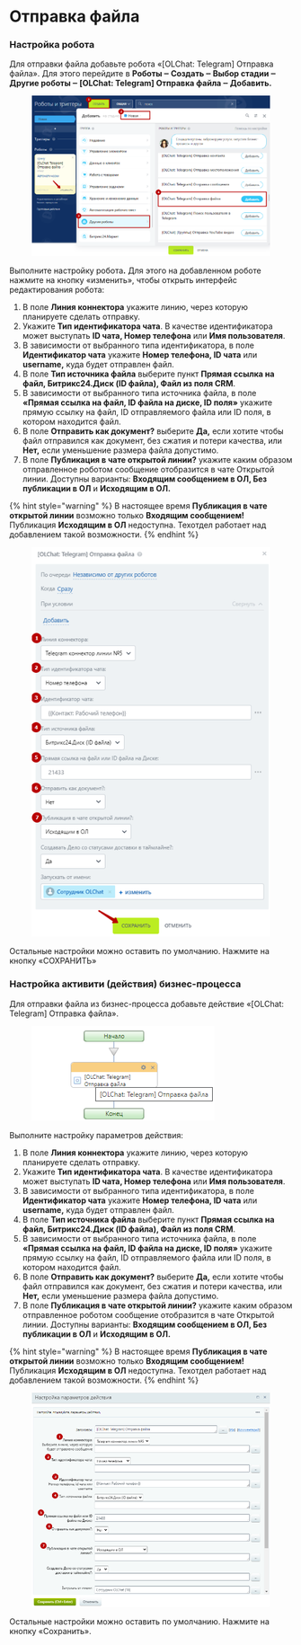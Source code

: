 # Отправка файла

### Настройка робота

Для отправки файла добавьте робота «\[OLChat: Telegram] Отправка файла». Для этого перейдите в **Роботы ‒ Создать ‒ Выбор стадии ‒ Другие роботы ‒ \[OLChat: Telegram] Отправка файла ‒ Добавить.**

<figure><img src="../../.gitbook/assets/image (938).png" alt=""><figcaption></figcaption></figure>

Выполните настройку робот&#x430;**.** Для этого на добавленном роботе нажмите на кнопку «изменить», чтобы открыть интерфейс редактирования робота:

1. В поле **Линия коннектора** укажите линию, через которую планируете сделать отправку.
2. Укажите **Тип идентификатора чата**. В качестве идентификатора может выступать **ID чата, Номер телефона** или **Имя пользователя**.
3. В зависимости от выбранного типа идентификатора, в поле **Идентификатор чата** укажите **Номер телефона, ID чата** или **username,** куда будет отправлен файл.
4. В поле **Тип источника файла** выберите пункт **Прямая ссылка на файл, Битрикс24.Диск (ID файла), Файл из поля CRM**.
5. В зависимости от выбранного типа источника файла, в поле **«Прямая ссылка на файл, ID файла на диске, ID поля»** укажите прямую ссылку на файл, ID отправляемого файла или ID поля, в котором находится файл.
6. В поле **Отправить как документ?** выберите **Да,** если хотите чтобы файл отправился как документ, без сжатия и потери качества, или **Нет,** если уменьшение размера файла допустимо.
7. В поле **Публикация в чате открытой линии?** укажите каким образом отправленное роботом сообщение отобразится в чате Открытой линии. Доступны варианты: **Входящим сообщением в ОЛ, Без публикации в ОЛ** и **Исходящим в ОЛ.**

{% hint style="warning" %}
В настоящее время **Публикация в чате открытой линии** возможно только **Входящим сообщением!** Публикация **Исходящим в ОЛ** недоступна. Техотдел работает над добавлением такой возможности.
{% endhint %}

<figure><img src="../../.gitbook/assets/image (965).png" alt=""><figcaption></figcaption></figure>

Остальные настройки можно оставить по умолчанию. Нажмите на кнопку «СОХРАНИТЬ»

### Настройка активити (действия) бизнес-процесса

Для отправки файла из бизнес-процесса добавьте действие «\[OLChat: Telegram] Отправка файла».&#x20;

<figure><img src="../../.gitbook/assets/image (946).png" alt=""><figcaption></figcaption></figure>

Выполните настройку параметров действия:

1. В поле **Линия коннектора** укажите линию, через которую планируете сделать отправку.
2. Укажите **Тип идентификатора чата**. В качестве идентификатора может выступать **ID чата, Номер телефона** или **Имя пользователя**.
3. В зависимости от выбранного типа идентификатора, в поле **Идентификатор чата** укажите **Номер телефона, ID чата** или **username,** куда будет отправлен файл.
4. В поле **Тип источника файла** выберите пункт **Прямая ссылка на файл, Битрикс24.Диск (ID файла), Файл из поля CRM**.
5. В зависимости от выбранного типа источника файла, в поле **«Прямая ссылка на файл, ID файла на диске, ID поля»** укажите прямую ссылку на файл, ID отправляемого файла или ID поля, в котором находится файл.
6. В поле **Отправить как документ?** выберите **Да,** если хотите чтобы файл отправился как документ, без сжатия и потери качества, или **Нет,** если уменьшение размера файла допустимо.
7. В поле **Публикация в чате открытой линии?** укажите каким образом отправленное роботом сообщение отобразится в чате Открытой линии. Доступны варианты: **Входящим сообщением в ОЛ, Без публикации в ОЛ** и **Исходящим в ОЛ.**

{% hint style="warning" %}
В настоящее время **Публикация в чате открытой линии** возможно только **Входящим сообщением!** Публикация **Исходящим в ОЛ** недоступна. Техотдел работает над добавлением такой возможности.
{% endhint %}

<figure><img src="../../.gitbook/assets/image (966).png" alt=""><figcaption></figcaption></figure>

Остальные настройки можно оставить по умолчанию. Нажмите на кнопку «Сохранить».
